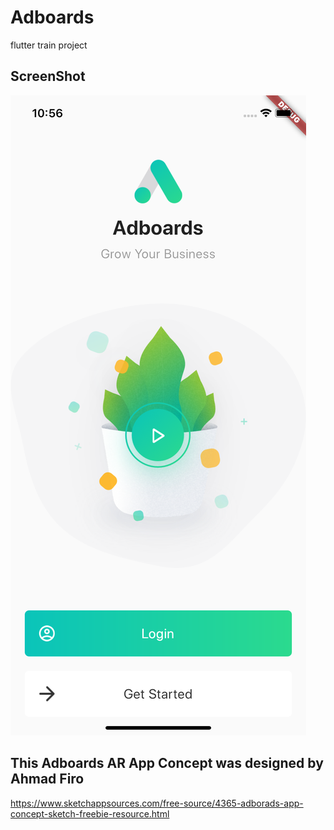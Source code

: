 # Adboards
flutter train project

## ScreenShot
![Image text](https://github.com/KlayThompson/Adboards/blob/master/ScreenShot/Simulator%20Screen%20Shot%20-%20iPhone%2011%20-%202020-04-15%20at%2022.56.32.png)

## This Adboards AR App Concept was designed by Ahmad Firo
https://www.sketchappsources.com/free-source/4365-adborads-app-concept-sketch-freebie-resource.html
